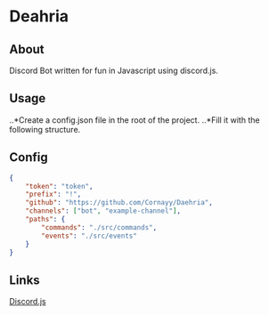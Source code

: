 # Deahria

## About
Discord Bot written for fun in Javascript using discord.js.

## Usage
..*Create a config.json file in the root of the project.
..*Fill it with the following structure.

## Config
```json
{
    "token": "token",
    "prefix": "!",
    "github": "https://github.com/Cornayy/Daehria",
    "channels": ["bot", "example-channel"],
    "paths": {
        "commands": "./src/commands",
        "events": "./src/events"
    }
}
```


## Links

[Discord.js](https://discord.js.org)
